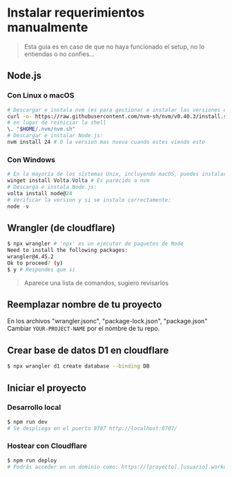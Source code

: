 # Instalar requerimientos manualmente
> Esta guia es en caso de que no haya funcionado el setup, no lo entiendas o no confies... 
## Node.js
### Con Linux o macOS
```bash
# Descargar e instala nvm (es para gestionar e instalar las versiones de Node):
curl -o- https://raw.githubusercontent.com/nvm-sh/nvm/v0.40.3/install.sh | bash
# en lugar de reiniciar la shell
\. "$HOME/.nvm/nvm.sh"
# Descargar e instalar Node.js:
nvm install 24 # O la version mas nueva cuando estes viendo esto
```
### Con Windows
```Powershell
# En la mayoría de los sistemas Unix, incluyendo macOS, puedes instalar con un solo comando:
winget install Volta.Volta # Es parecido a nvm
# Descarga e instala Node.js:
volta install node@24
# Verificar la version y si se instalo correctamente:
node -v
```
## Wrangler (de cloudflare)
```bash
$ npx wrangler # 'npx' es un ejecutor de paquetes de Node
Need to install the following packages:
wrangler@4.45.2
Ok to proceed? (y) 
$ y # Respondes que si
```
> Aparece una lista de comandos, sugiero revisarlos
## Reemplazar nombre de tu proyecto
En los archivos "wrangler.jsonc", "package-lock.json", "package.json"
Cambiar `YOUR-PROJECT-NAME` por el nombre de tu repo.
## Crear base de datos D1 en cloudflare
```bash
$ npx wrangler d1 create database --binding DB
```
## Iniciar el proyecto 
### Desarrollo local
```bash
$ npm run dev
# Se despliega en el puerto 8787 http://localhost:8787/ 
```
### Hostear con Cloudflare
```bash
$ npm run deploy
# Podrás acceder en un dominio como: https://[proyecto].[usuario].workers.dev/ 
```